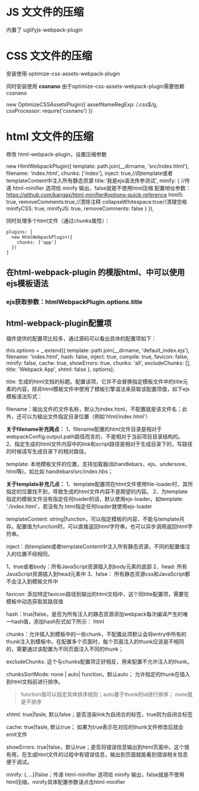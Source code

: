 # JS ⽂文件的压缩 

内置了 uglifyjs-webpack-plugin


# CSS ⽂文件的压缩
安装使用 optimize-css-assets-webpack-plugin

同时安装使用 **cssnano** 由于optimize-css-assets-webpack-plugin需要依赖cssnano

   new OptimizeCSSAssetsPlugin({
            assetNameRegExp: /\.css$/g,
            cssProcessor: require('cssnano')
    })
# html ⽂文件的压缩
修改 html-webpack-plugin，设置压缩参数



 new HtmlWebpackPlugin({
            template: path.join(__dirname, 'src/index.html'),
            filename: 'index.html',
            chunks: ['index'],
            inject: true,//向template或者templateContent中注入所有静态资源
            title:'我是ejs语法传参测试',
            minify: {
                //传递 html-minifier 选项给 minify 输出，false就是不使用html压缩 配置地址参数： https://github.com/kangax/html-minifier#options-quick-reference
                html5: true,
                removeComments:true,//清除注释
                collapseWhitespace:true//清理空格
                minifyCSS: true,
                minifyJS: true,
                removeComments: false
            }
        }),

同时处理多个html文件（通过chunks属性）：

    plugins: [
      new HtmlWebpackPlugin({
        chunks: ['app']
      })
    ]

## 在html-webpack-plugin 的模版html、中可以使用ejs模板语法

### ejs获取参数：htmlWebpackPlugin.options.title

  <title><%= htmlWebpackPlugin.options.title %></title>


## html-webpack-plugin配置项
插件提供的配置项比较多，通过源码可以看出具体的配置项如下：

this.options = _.extend({
    template: path.join(__dirname, 'default_index.ejs'),
    filename: 'index.html',
    hash: false,
    inject: true,
    compile: true,
    favicon: false,
    minify: false,
    cache: true,
    showErrors: true,
    chunks: 'all',
    excludeChunks: [],
    title: 'Webpack App',
    xhtml: false
  }, options);

title: 生成的html文档的标题。配置该项，它并不会替换指定模板文件中的title元素的内容，除非html模板文件中使用了模板引擎语法来获取该配置项值，如下ejs模板语法形式：
<title>{%= o.htmlWebpackPlugin.options.title %}</title>
filename：输出文件的文件名称，默认为index.html，不配置就是该文件名；此外，还可以为输出文件指定目录位置（例如'html/index.html'）

**关于filename补充两点：**
1、filename配置的html文件目录是相对于webpackConfig.output.path路径而言的，不是相对于当前项目目录结构的。
2、指定生成的html文件内容中的link和script路径是相对于生成目录下的，写路径的时候请写生成目录下的相对路径。

template: 本地模板文件的位置，支持加载器(如handlebars、ejs、undersore、html等)，如比如 handlebars!src/index.hbs；

**关于template补充几点：**
1、template配置项在html文件使用file-loader时，其所指定的位置找不到，导致生成的html文件内容不是期望的内容。
2、为template指定的模板文件没有指定任何loader的话，默认使用ejs-loader。如template: './index.html'，若没有为.html指定任何loader就使用ejs-loader

templateContent: string|function，可以指定模板的内容，不能与template共存。配置值为function时，可以直接返回html字符串，也可以异步调用返回html字符串。

inject：向template或者templateContent中注入所有静态资源，不同的配置值注入的位置不经相同。

1、true或者body：所有JavaScript资源插入到body元素的底部
2、head: 所有JavaScript资源插入到head元素中
3、false： 所有静态资源css和JavaScript都不会注入到模板文件中

favicon: 添加特定favicon路径到输出的html文档中，这个同title配置项，需要在模板中动态获取其路径值

hash：true|false，是否为所有注入的静态资源添加webpack每次编译产生的唯一hash值，添加hash形式如下所示：
html <script type="text/javascript" src="common.js?a3e1396b501cdd9041be"></script>

chunks：允许插入到模板中的一些chunk，不配置此项默认会将entry中所有的thunk注入到模板中。在配置多个页面时，每个页面注入的thunk应该是不相同的，需要通过该配置为不同页面注入不同的thunk；

excludeChunks: 这个与chunks配置项正好相反，用来配置不允许注入的thunk。

chunksSortMode: none | auto| function，默认auto； 允许指定的thunk在插入到html文档前进行排序。
>function值可以指定具体排序规则；auto基于thunk的id进行排序； none就是不排序

xhtml: true|fasle, 默认false；是否渲染link为自闭合的标签，true则为自闭合标签

cache: true|fasle, 默认true； 如果为true表示在对应的thunk文件修改后就会emit文件

showErrors: true|false，默认true；是否将错误信息输出到html页面中。这个很有用，在生成html文件的过程中有错误信息，输出到页面就能看到错误相关信息便于调试。

minify: {....}|false；传递 html-minifier 选项给 minify 输出，false就是不使用html压缩，minify具体配置参数请点击html-minifier

